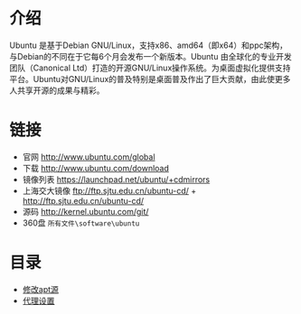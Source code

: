 # 介绍

Ubuntu 是基于Debian GNU/Linux，支持x86、amd64（即x64）和ppc架构，与Debian的不同在于它每6个月会发布一个新版本。Ubuntu 由全球化的专业开发团队（Canonical Ltd）打造的开源GNU/Linux操作系统。为桌面虚拟化提供支持平台。Ubuntu对GNU/Linux的普及特别是桌面普及作出了巨大贡献，由此使更多人共享开源的成果与精彩。

# 链接

- 官网 <http://www.ubuntu.com/global>
- 下载 <http://www.ubuntu.com/download>
- 镜像列表 <https://launchpad.net/ubuntu/+cdmirrors>
- 上海交大镜像 <ftp://ftp.sjtu.edu.cn/ubuntu-cd/> + <http://ftp.sjtu.edu.cn/ubuntu-cd/>
- 源码 <http://kernel.ubuntu.com/git/>
- 360盘 `所有文件\software\ubuntu`

# 目录

- [修改apt源](apt.sources.md)
- [代理设置](proxy.md)
